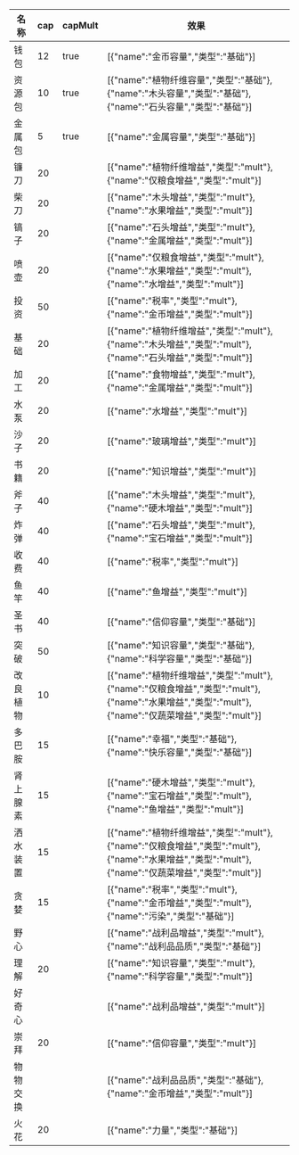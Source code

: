 | 名称  | cap | capMult | 效果  |
| --- | --- | ------- | --- |
| 钱包 | 12 | true | [{"name":"金币容量","类型":"基础"}] |
| 资源包 | 10 | true | [{"name":"植物纤维容量","类型":"基础"},{"name":"木头容量","类型":"基础"},{"name":"石头容量","类型":"基础"}] |
| 金属包 | 5 | true | [{"name":"金属容量","类型":"基础"}] |
| 镰刀 | 20 |  | [{"name":"植物纤维增益","类型":"mult"},{"name":"仅粮食增益","类型":"mult"}] |
| 柴刀 | 20 |  | [{"name":"木头增益","类型":"mult"},{"name":"水果增益","类型":"mult"}] |
| 镐子 | 20 |  | [{"name":"石头增益","类型":"mult"},{"name":"金属增益","类型":"mult"}] |
| 喷壶 | 20 |  | [{"name":"仅粮食增益","类型":"mult"},{"name":"水果增益","类型":"mult"},{"name":"水增益","类型":"mult"}] |
| 投资 | 50 |  | [{"name":"税率","类型":"mult"},{"name":"金币增益","类型":"mult"}] |
| 基础 | 20 |  | [{"name":"植物纤维增益","类型":"mult"},{"name":"木头增益","类型":"mult"},{"name":"石头增益","类型":"mult"}] |
| 加工 | 20 |  | [{"name":"食物增益","类型":"mult"},{"name":"金属增益","类型":"mult"}] |
| 水泵 | 20 |  | [{"name":"水增益","类型":"mult"}] |
| 沙子 | 20 |  | [{"name":"玻璃增益","类型":"mult"}] |
| 书籍 | 20 |  | [{"name":"知识增益","类型":"mult"}] |
| 斧子 | 40 |  | [{"name":"木头增益","类型":"mult"},{"name":"硬木增益","类型":"mult"}] |
| 炸弹 | 40 |  | [{"name":"石头增益","类型":"mult"},{"name":"宝石增益","类型":"mult"}] |
| 收费 | 40 |  | [{"name":"税率","类型":"mult"}] |
| 鱼竿 | 40 |  | [{"name":"鱼增益","类型":"mult"}] |
| 圣书 | 40 |  | [{"name":"信仰容量","类型":"基础"}] |
| 突破 | 50 |  | [{"name":"知识容量","类型":"基础"},{"name":"科学容量","类型":"基础"}] |
| 改良植物 | 10 |  | [{"name":"植物纤维增益","类型":"mult"},{"name":"仅粮食增益","类型":"mult"},{"name":"水果增益","类型":"mult"},{"name":"仅蔬菜增益","类型":"mult"}] |
| 多巴胺 | 15 |  | [{"name":"幸福","类型":"基础"},{"name":"快乐容量","类型":"基础"}] |
| 肾上腺素 | 15 |  | [{"name":"硬木增益","类型":"mult"},{"name":"宝石增益","类型":"mult"},{"name":"鱼增益","类型":"mult"}] |
| 洒水装置 | 15 |  | [{"name":"植物纤维增益","类型":"mult"},{"name":"仅粮食增益","类型":"mult"},{"name":"水果增益","类型":"mult"},{"name":"仅蔬菜增益","类型":"mult"}] |
| 贪婪 | 15 |  | [{"name":"税率","类型":"mult"},{"name":"金币增益","类型":"mult"},{"name":"污染","类型":"基础"}] |
| 野心 |  |  | [{"name":"战利品增益","类型":"mult"},{"name":"战利品品质","类型":"基础"}] |
| 理解 | 20 |  | [{"name":"知识容量","类型":"mult"},{"name":"科学容量","类型":"mult"}] |
| 好奇心 |  |  | [{"name":"战利品增益","类型":"mult"}] |
| 崇拜 | 20 |  | [{"name":"信仰容量","类型":"mult"}] |
| 物物交换 |  |  | [{"name":"战利品品质","类型":"基础"},{"name":"金币增益","类型":"mult"}] |
| 火花 | 20 |  | [{"name":"力量","类型":"基础"}] |
